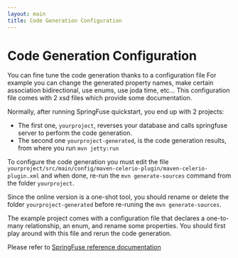 ```yaml
---
layout: main
title: Code Generation Configuration
---
```


# Code Generation Configuration

You can fine tune the code generation thanks to a configuration file For example you can change the generated property names, make certain association bidirectional, 
use enums, use joda time, etc... This configuration file comes with 2 xsd files which provide some documentation.

Normally, after running SpringFuse quickstart, you end up with 2 projects:

* The first one, <code>yourproject</code>, reverses your database and calls springfuse server to perform the code generation.
* The second one <code>yourproject-generated</code>, is the code generation results, from where you run <code>mvn jetty:run</code>

To configure the code generation you must edit the file <code>yourproject/src/main/config/maven-celerio-plugin/maven-celerio-plugin.xml</code> and when done, 
re-run the <code>mvn generate-sources</code> command from the folder <code>yourproject</code>.

Since the online version is a one-shot tool, you should rename or delete the folder <code>yourproject-generated</code> before re-runing the <code>mvn generate-sources</code>.

The example project comes with a configuration file that declares a one-to-many relationship, an enum, and rename some properties. You should first play around with this file and rerun the code generation.

Please refer to <a href="http://www.springfuse.com/static/documentation/html/springfuse.html">SpringFuse reference documentation</a>